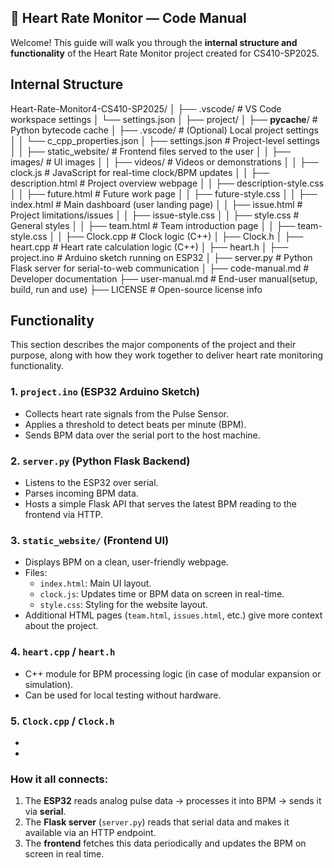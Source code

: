 ## 🧠 Heart Rate Monitor — Code Manual
Welcome! This guide will walk you through the **internal structure and functionality** of the Heart Rate Monitor project created for CS410-SP2025.

## Internal Structure
Heart-Rate-Monitor4-CS410-SP2025/
│
├── .vscode/                            # VS Code workspace settings
│   └── settings.json
│
├── project/
│   ├── __pycache__/                    # Python bytecode cache
│   ├── .vscode/                        # (Optional) Local project settings
│   │   └── c_cpp_properties.json
│   ├── settings.json                   # Project-level settings
│
│   ├── static_website/                # Frontend files served to the user
│   │   ├── images/                    # UI images
│   │   ├── videos/                    # Videos or demonstrations
│   │   ├── clock.js                   # JavaScript for real-time clock/BPM updates
│   │   ├── description.html           # Project overview webpage
│   │   ├── description-style.css
│   │   ├── future.html                # Future work page
│   │   ├── future-style.css
│   │   ├── index.html                 # Main dashboard (user landing page)
│   │   ├── issue.html                 # Project limitations/issues
│   │   ├── issue-style.css
│   │   ├── style.css                  # General styles
│   │   ├── team.html                  # Team introduction page
│   │   ├── team-style.css
│
│   ├── Clock.cpp                      # Clock logic (C++)
│   ├── Clock.h
│   ├── heart.cpp                      # Heart rate calculation logic (C++)
│   ├── heart.h
│   ├── project.ino                    # Arduino sketch running on ESP32
│   ├── server.py                      # Python Flask server for serial-to-web communication
│
├── code-manual.md                     # Developer documentation
├── user-manual.md                     # End-user manual(setup, build, run and use)
├── LICENSE                            # Open-source license info

## Functionality
This section describes the major components of the project and their purpose, along with how they work together to deliver heart rate monitoring functionality.

### 1. `project.ino` (ESP32 Arduino Sketch)
- Collects heart rate signals from the Pulse Sensor.
- Applies a threshold to detect beats per minute (BPM).
- Sends BPM data over the serial port to the host machine.

### 2. `server.py` (Python Flask Backend)
- Listens to the ESP32 over serial.
- Parses incoming BPM data.
- Hosts a simple Flask API that serves the latest BPM reading to the frontend via HTTP.

### 3. `static_website/` (Frontend UI)
- Displays BPM on a clean, user-friendly webpage.
- Files:
  - `index.html`: Main UI layout.
  - `clock.js`: Updates time or BPM data on screen in real-time.
  - `style.css`: Styling for the website layout.
- Additional HTML pages (`team.html`, `issues.html`, etc.) give more context about the project.

### 4. `heart.cpp` / `heart.h`
- C++ module for BPM processing logic (in case of modular expansion or simulation).
- Can be used for local testing without hardware.

### 5. `Clock.cpp` / `Clock.h`
- 
- 

### How it all connects:
1. The **ESP32** reads analog pulse data → processes it into BPM → sends it via **serial**.
2. The **Flask server** (`server.py`) reads that serial data and makes it available via an HTTP endpoint.
3. The **frontend** fetches this data periodically and updates the BPM on screen in real time.